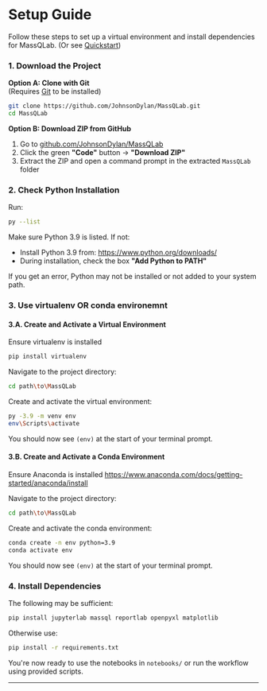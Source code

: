 # Setup Guide

Follow these steps to set up a virtual environment and install dependencies for MassQLab. (Or see [Quickstart](quickstart.md))

### 1. Download the Project

**Option A: Clone with Git**  
(Requires [Git](https://git-scm.com/) to be installed)

```bash
git clone https://github.com/JohnsonDylan/MassQLab.git
cd MassQLab
```

**Option B: Download ZIP from GitHub**  
1. Go to [github.com/JohnsonDylan/MassQLab](https://github.com/JohnsonDylan/MassQLab)  
2. Click the green **"Code"** button → **"Download ZIP"**  
3. Extract the ZIP and open a command prompt in the extracted `MassQLab` folder

### 2. Check Python Installation

Run:

```bash
py --list
```

Make sure Python 3.9 is listed. If not:

- Install Python 3.9 from: https://www.python.org/downloads/
- During installation, check the box **"Add Python to PATH"**

If you get an error, Python may not be installed or not added to your system path.

### 3. Use virtualenv OR conda environemnt 
#### 3.A. Create and Activate a Virtual Environment

Ensure virtualenv is installed
```bash
pip install virtualenv
```

Navigate to the project directory:

```bash
cd path\to\MassQLab
```

Create and activate the virtual environment:

```bash
py -3.9 -m venv env
env\Scripts\activate
```

You should now see `(env)` at the start of your terminal prompt.

#### 3.B. Create and Activate a Conda Environment

Ensure Anaconda is installed
https://www.anaconda.com/docs/getting-started/anaconda/install

Navigate to the project directory:

```bash
cd path\to\MassQLab
```

Create and activate the conda environment:

```bash
conda create -n env python=3.9
conda activate env
```

You should now see `(env)` at the start of your terminal prompt.

### 4. Install Dependencies

The following may be sufficient:
```bash
pip install jupyterlab massql reportlab openpyxl matplotlib
```

Otherwise use:
```bash
pip install -r requirements.txt
```

You're now ready to use the notebooks in `notebooks/` or run the workflow using provided scripts.
____
